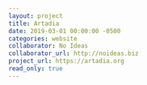 ```yaml
---
layout: project
title: Artadia
date: 2019-03-01 00:00:00 -0500
categories: website
collaborator: No Ideas
collaborator_url: http://noideas.biz
project_url: https://artadia.org
read_only: true
---
```

